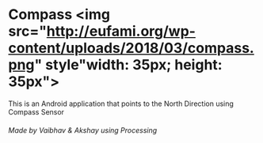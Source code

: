 # Compass <img src="http://eufami.org/wp-content/uploads/2018/03/compass.png" style"width: 35px; height: 35px">
This is an Android application that points to the North Direction using Compass Sensor

###### Made by Vaibhav & Akshay using Processing